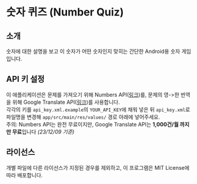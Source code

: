 # 숫자 퀴즈 (Number Quiz)

## 소개
숫자에 대한 설명을 보고 이 숫자가 어떤 숫자인지 맞히는 간단한 Android용 숫자 게임입니다.

## API 키 설정
이 애플리케이션은 문제를 가져오기 위해 Numbers API([링크](https://rapidapi.com/divad12/api/numbers-1))를,
문제의 영->한 번역을 위해 Google Translate API([링크](https://rapidapi.com/undergroundapi-undergroundapi-default/api/google-translate113/))를 사용합니다.<br>
각각의 키를 `api_key.xml.example`의 `YOUR_API_KEY`에 채워 넣은 뒤 `api_key.xml`로 파일명을 변경해 `app/src/main/res/values/` 경로 아래에 넣어주세요.<br>
주의: Numbers API는 완전 무료이지만, Google Translate API는 **1,000건/월 까지만 무료**입니다 *(23/12/09 기준)*

## 라이선스
개별 파일에 다른 라이선스가 지정된 경우를 제외하고, 이 프로그램은 MIT License에 따라 배포합니다.